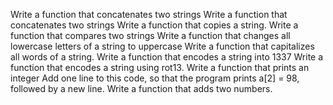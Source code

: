 Write a function that concatenates two strings
Write a function that concatenates two strings
Write a function that copies a string.
Write a function that compares two strings
Write a function that changes all lowercase letters of a string to uppercase
Write a function that capitalizes all words of a string.
Write a function that encodes a string into 1337
Write a function that encodes a string using rot13.
Write a function that prints an integer
Add one line to this code, so that the program prints a[2] = 98, followed by a new line.
Write a function that adds two numbers.
